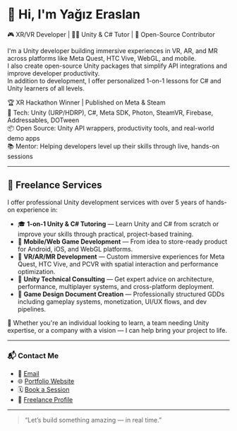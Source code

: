 # 👋 Hi, I'm Yağız Eraslan

🎮 XR/VR Developer | 👨‍🏫 Unity & C# Tutor | 🔧 Open-Source Contributor  

I'm a Unity developer building immersive experiences in VR, AR, and MR across platforms like Meta Quest, HTC Vive, WebGL, and mobile.  
I also create open-source Unity packages that simplify API integrations and improve developer productivity.  
In addition to development, I offer personalized 1-on-1 lessons for C# and Unity learners of all levels.

🏆 XR Hackathon Winner | Published on Meta & Steam  
🧰 Tech: Unity (URP/HDRP), C#, Meta SDK, Photon, SteamVR, Firebase, Addressables, DOTween  
📦 Open Source: Unity API wrappers, productivity tools, and real-world demo apps  
📚 Mentor: Helping developers level up their skills through live, hands-on sessions  

---

## 💼 Freelance Services

I offer professional Unity development services with over 5 years of hands-on experience in:

- 🎓 **1-on-1 Unity & C# Tutoring** — Learn Unity and C# from scratch or improve your skills through practical, project-based training.
- 📱 **Mobile/Web Game Development** — From idea to store-ready product for Android, iOS, and WebGL platforms.
- 🥽 **VR/AR/MR Development** — Custom immersive experiences for Meta Quest, HTC Vive, and PCVR with spatial interaction and performance optimization.
- 🧠 **Unity Technical Consulting** — Get expert advice on architecture, performance, multiplayer systems, and cross-platform deployment.
- 📝 **Game Design Document Creation** — Professionally structured GDDs including gameplay systems, monetization, UI/UX flows, and dev pipelines.

🚀 Whether you're an individual looking to learn, a team needing Unity expertise, or a company with a vision — I can help bring your project to life.

---

### 📬 Contact Me

- 📧 [Email](mailto:yagizeraslan@gmail.com)
- 🌐 [Portfolio Website]([https://yourwebsite.com](https://tranquil-cello-083.notion.site/Yagiz-Eraslan-Portfolio-f3c86c6e1fe3488d9b9223810a11da1a?pvs=74))
- 🗓️ [Book a Session]([https://yourbookinglink.com](https://calendly.com/yagizeraslan/30min))
- 💼 [Freelance Profile]([https://yourfreelancelink.com](https://www.upwork.com/freelancers/~0172bc179cabe5094a))

---

> “Let’s build something amazing — in real time.”
